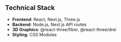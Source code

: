 ## Technical Stack
- **Frontend**: React, Next.js, Three.js
- **Backend**: Node.js, Next.js API routes
- **3D Graphics**: @react-three/fiber, @react-three/drei
- **Styling**: CSS Modules
